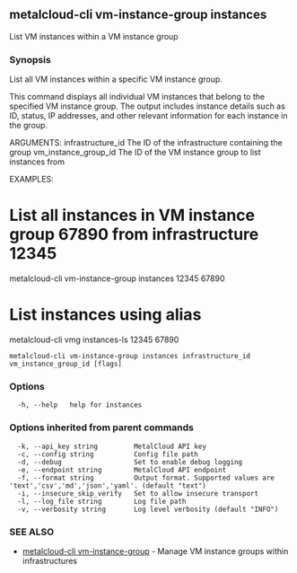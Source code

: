 ## metalcloud-cli vm-instance-group instances

List VM instances within a VM instance group

### Synopsis

List all VM instances within a specific VM instance group.

This command displays all individual VM instances that belong to the specified
VM instance group. The output includes instance details such as ID, status,
IP addresses, and other relevant information for each instance in the group.

ARGUMENTS:
  infrastructure_id     The ID of the infrastructure containing the group
  vm_instance_group_id  The ID of the VM instance group to list instances from

EXAMPLES:
  # List all instances in VM instance group 67890 from infrastructure 12345
  metalcloud-cli vm-instance-group instances 12345 67890
  
  # List instances using alias
  metalcloud-cli vmg instances-ls 12345 67890

```
metalcloud-cli vm-instance-group instances infrastructure_id vm_instance_group_id [flags]
```

### Options

```
  -h, --help   help for instances
```

### Options inherited from parent commands

```
  -k, --api_key string         MetalCloud API key
  -c, --config string          Config file path
  -d, --debug                  Set to enable debug logging
  -e, --endpoint string        MetalCloud API endpoint
  -f, --format string          Output format. Supported values are 'text','csv','md','json','yaml'. (default "text")
  -i, --insecure_skip_verify   Set to allow insecure transport
  -l, --log_file string        Log file path
  -v, --verbosity string       Log level verbosity (default "INFO")
```

### SEE ALSO

* [metalcloud-cli vm-instance-group](metalcloud-cli_vm-instance-group.md)	 - Manage VM instance groups within infrastructures

